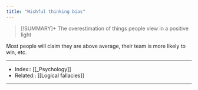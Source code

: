 ```yaml
---
title: "Wishful thinking bias" 
---
```

> [!SUMMARY]+
> The overestimation of things people view in a positive light

Most people will claim they are above average, their team is more likely to win, etc.



---
- Index:: [[_Psychology]] 
- Related:: [[Logical fallacies]]
---